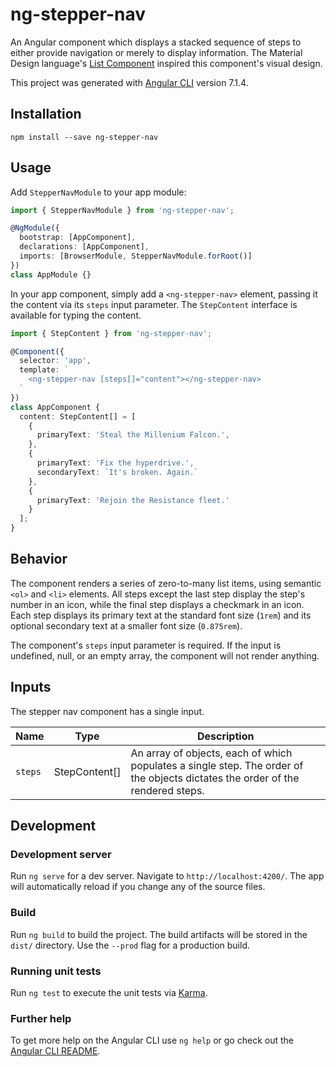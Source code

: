 # ng-stepper-nav

An Angular component which displays a stacked sequence of steps to either provide navigation or merely to display information. The Material Design language's [List Component](https://material.io/design/components/lists.html) inspired this component's visual design.

This project was generated with [Angular CLI](https://github.com/angular/angular-cli) version 7.1.4.

## Installation

```shell
npm install --save ng-stepper-nav
```

## Usage

Add `StepperNavModule` to your app module:

```typescript
import { StepperNavModule } from 'ng-stepper-nav';

@NgModule({
  bootstrap: [AppComponent],
  declarations: [AppComponent],
  imports: [BrowserModule, StepperNavModule.forRoot()]
})
class AppModule {}
```

In your app component, simply add a `<ng-stepper-nav>` element, passing it the content via its `steps` input parameter. The `StepContent` interface is available for typing the content.

```typescript
import { StepContent } from 'ng-stepper-nav';

@Component({
  selector: 'app',
  template: `
    <ng-stepper-nav [steps[]="content"></ng-stepper-nav>
  `
})
class AppComponent {
  content: StepContent[] = [
    {
      primaryText: 'Steal the Millenium Falcon.',
    },
    {
      primaryText: 'Fix the hyperdrive.',
      secondaryText: `It's broken. Again.`
    },
    {
      primaryText: 'Rejoin the Resistance fleet.'
    }
  ];
}
```

## Behavior

The component renders a series of zero-to-many list items, using semantic `<ol>` and `<li>` elements. All steps except the last step display the step's number in an icon, while the final step displays a checkmark in an icon. Each step displays its primary text at the standard font size (`1rem`) and its optional secondary text at a smaller font size (`0.875rem`).

The component's `steps` input parameter is required. If the input is undefined, null, or an empty array, the component will not render anything.

## Inputs

The stepper nav component has a single input.

| Name | Type | Description |
| - | - | - |
| `steps` | StepContent[] | An array of objects, each of which populates a single step. The order of the objects dictates the order of the rendered steps. |

## Development

### Development server

Run `ng serve` for a dev server. Navigate to `http://localhost:4200/`. The app will automatically reload if you change any of the source files.

### Build

Run `ng build` to build the project. The build artifacts will be stored in the `dist/` directory. Use the `--prod` flag for a production build.

### Running unit tests

Run `ng test` to execute the unit tests via [Karma](https://karma-runner.github.io).

### Further help

To get more help on the Angular CLI use `ng help` or go check out the [Angular CLI README](https://github.com/angular/angular-cli/blob/master/README.md).
